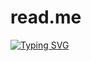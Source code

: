 # read.me
[![Typing SVG](https://readme-typing-svg.demolab.com?font=Fira+Code&pause=1000&color=FFB14F&width=435&lines=dev+em+forma%C3%A7%C3%A3o+)](https://git.io/typing-svg)
